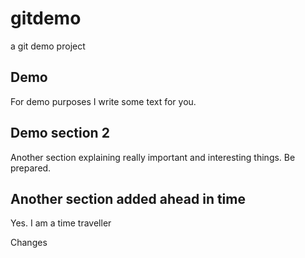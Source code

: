 # gitdemo
a git demo project

## Demo

For demo purposes I write some text for you.

## Demo section 2

Another section explaining really important and interesting things. Be prepared.

## Another section added ahead in time

Yes. I am a time traveller

Changes
